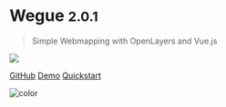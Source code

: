 # Wegue <small>2.0.1</small>

> Simple Webmapping with OpenLayers and Vue.js

![](_media/cover.gif)

[GitHub](https://github.com/wegue-oss/wegue)
[Demo](https://apps.meggsimum.de/wegue-demos/global/)
[Quickstart](?id=quickstart)

![color](#DADADA)

